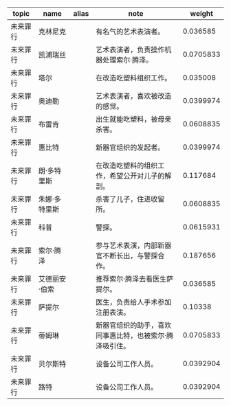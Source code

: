 | topic | name | alias | note | weight |
| ----- | ---- | ----- | ---- | ------ |
| 未来罪行 | 克林尼克 | | 有名气的艺术表演者。 | 0.036585 |
| 未来罪行 | 凯浦瑞丝 | | 艺术表演者，负责操作机器处理索尔·腾泽。 | 0.0705833 |
| 未来罪行 | 塔尔 | | 在改造吃塑料组织工作。 | 0.035008 |
| 未来罪行 | 奥迪勒 | | 艺术表演者，喜欢被改造的感觉。 | 0.0399974 |
| 未来罪行 | 布雷肯 | | 出生就能吃塑料，被母亲杀害。 | 0.0608835 |
| 未来罪行 | 惠比特 | | 新器官组织的发起者。 | 0.0399974 |
| 未来罪行 | 朗·多特里斯 | | 在改造吃塑料的组织工作，希望公开对儿子的解剖。 | 0.117684 |
| 未来罪行 | 朱娜·多特里斯 | | 杀害了儿子，住进收留所。 | 0.0608835 |
| 未来罪行 | 科普 | | 警探。 | 0.0615931 |
| 未来罪行 | 索尔·腾泽 | | 参与艺术表演，内部新器官不断长出，与警探合作。 | 0.187656 |
| 未来罪行 | 艾德丽安·伯索 | | 推荐索尔·腾泽去看医生萨提尔。 | 0.036585 |
| 未来罪行 | 萨提尔 | | 医生，负责给人手术参加注册表演。 | 0.10338 |
| 未来罪行 | 蒂姆琳 | | 新器官组织的助手，喜欢同事惠比特，也被索尔·腾泽吸引住。 | 0.0705833 |
| 未来罪行 | 贝尔斯特 | | 设备公司工作人员。 | 0.0392904 |
| 未来罪行 | 路特 | | 设备公司工作人员。 | 0.0392904 |
